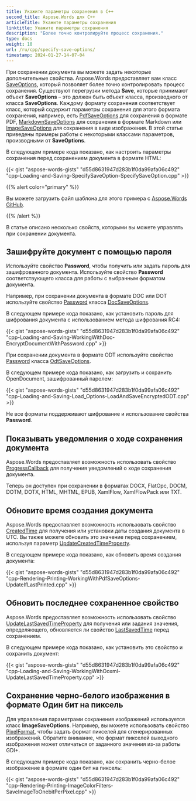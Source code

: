```yaml
---
title: Укажите параметры сохранения в C++
second_title: Aspose.Words для C++
articleTitle: Укажите параметры сохранения
linktitle: Укажите параметры сохранения
description: "Более точно контролируйте процесс сохранения."
type: docs
weight: 10
url: /ru/cpp/specify-save-options/
timestamp: 2024-01-27-14-07-04
---
```


При сохранении документа вы можете задать некоторые дополнительные свойства. Aspose.Words предоставляет вам класс [SaveOptions](https://reference.aspose.com/words/cpp/aspose.words.saving/saveoptions/), который позволяет более точно контролировать процесс сохранения. Существуют перегрузки метода **Save**, которые принимают объект **SaveOptions** – это должен быть объект класса, производного от класса **SaveOptions**. Каждому формату сохранения соответствует класс, который содержит параметры сохранения для этого формата сохранения, например, есть [PdfSaveOptions](https://reference.aspose.com/words/cpp/aspose.words.saving/pdfsaveoptions/) для сохранения в формате PDF, [MarkdownSaveOptions](https://reference.aspose.com/words/cpp/aspose.words.saving/markdownsaveoptions) для сохранения в формате Markdown или [ImageSaveOptions](https://reference.aspose.com/words/cpp/aspose.words.saving/imagesaveoptions/) для сохранения в виде изображения. В этой статье приведены примеры работы с некоторыми классами параметров, производными от **SaveOptions**.

В следующем примере кода показано, как настроить параметры сохранения перед сохранением документа в формате HTML:

{{< gist "aspose-words-gists" "d55d8631947d283b1f0da99afa06c492" "cpp-Loading-and-Saving-SpecifySaveOption-SpecifySaveOption.cpp" >}}

{{% alert color="primary" %}}

Вы можете загрузить файл шаблона для этого примера с [Aspose.Words GitHub](https://github.com/aspose-words/Aspose.Words-for-C/tree/master/Examples).

{{% /alert %}}

В статье описано несколько свойств, которыми вы можете управлять при сохранении документа.

## Зашифруйте документ с помощью пароля

Используйте свойство **Password**, чтобы получить или задать пароль для зашифрованного документа. Используйте свойство **Password** соответствующего класса для работы с выбранным форматом документа.

Например, при сохранении документа в формате DOC или DOT используйте свойство [Password](https://reference.aspose.com/words/cpp/aspose.words.saving/docsaveoptions/get_password/) класса [DocSaveOptions](https://reference.aspose.com/words/cpp/class/aspose.words.saving.doc_save_options).

В следующем примере кода показано, как установить пароль для шифрования документа с использованием метода шифрования RC4:

{{< gist "aspose-words-gists" "d55d8631947d283b1f0da99afa06c492" "cpp-Loading-and-Saving-WorkingWithDoc-EncryptDocumentWithPassword.cpp" >}}

При сохранении документа в формате ODT используйте свойство [Password](https://reference.aspose.com/words/cpp/aspose.words.saving/odtsaveoptions/get_password/) класса [OdtSaveOptions](https://reference.aspose.com/words/cpp/class/aspose.words.saving.odt_save_options).

В следующем примере кода показано, как загрузить и сохранить OpenDocument, зашифрованный паролем:

{{< gist "aspose-words-gists" "d55d8631947d283b1f0da99afa06c492" "cpp-Loading-and-Saving-Load_Options-LoadAndSaveEncryptedODT.cpp" >}}

Не все форматы поддерживают шифрование и использование свойства **Password**.

## Показывать уведомления о ходе сохранения документа

Aspose.Words предоставляет возможность использовать свойство [ProgressCallback](https://reference.aspose.com/words/cpp/aspose.words.saving/saveoptions/get_progresscallback/) для получения уведомлений о ходе сохранения документа.

Теперь он доступен при сохранении в форматах DOCX, FlatOpc, DOCM, DOTM, DOTX, HTML, MHTML, EPUB, XamlFlow, XamlFlowPack или TXT.

## Обновите время создания документа

Aspose.Words предоставляет возможность использовать свойство [CreatedTime](https://reference.aspose.com/words/cpp/aspose.words.properties/builtindocumentproperties/get_createdtime/) для получения или установки даты создания документа в UTC. Вы также можете обновить это значение перед сохранением, используя параметр [UpdateCreatedTimeProperty](https://reference.aspose.com/words/cpp/aspose.words.saving/saveoptions/get_updatecreatedtimeproperty/).

В следующем примере кода показано, как обновить время создания документа:

{{< gist "aspose-words-gists" "d55d8631947d283b1f0da99afa06c492" "cpp-Rendering-Printing-WorkingWithPdfSaveOptions-UpdateIfLastPrinted.cpp" >}}

## Обновить последнее сохраненное свойство

Aspose.Words предоставляет возможность использовать свойство [UpdateLastSavedTimeProperty](https://reference.aspose.com/words/cpp/aspose.words.saving/saveoptions/set_updatelastsavedtimeproperty/) для получения или задания значения, определяющего, обновляется ли свойство [LastSavedTime](https://reference.aspose.com/words/cpp/aspose.words.properties/builtindocumentproperties/get_lastsavedtime/) перед сохранением.

В следующем примере кода показано, как установить это свойство и сохранить документ:

{{< gist "aspose-words-gists" "d55d8631947d283b1f0da99afa06c492" "cpp-Loading-and-Saving-WorkingWithOoxml-UpdateLastSavedTimeProperty.cpp" >}}

## Сохранение черно-белого изображения в формате Один бит на пиксель

Для управления параметрами сохранения изображений используется класс **ImageSaveOptions**. Например, вы можете использовать свойство [PixelFormat](https://reference.aspose.com/words/cpp/aspose.words.saving/imagesaveoptions/set_pixelformat/), чтобы задать формат пикселей для сгенерированных изображений. Обратите внимание, что формат пикселей выходного изображения может отличаться от заданного значения из-за работы GDI+.

В следующем примере кода показано, как сохранить черно-белое изображение в формате один бит на пиксель:

{{< gist "aspose-words-gists" "d55d8631947d283b1f0da99afa06c492" "cpp-Rendering-Printing-ImageColorFilters-SaveImageToOnebitPerPixel.cpp" >}}
